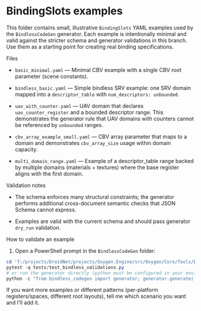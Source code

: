 # BindingSlots examples

This folder contains small, illustrative `BindingSlots` YAML examples used by the
`BindlessCodeGen` generator. Each example is intentionally minimal and valid
against the stricter schema and generator validations in this branch. Use them
as a starting point for creating real binding specifications.

Files

- `basic_minimal.yaml` — Minimal CBV example with a single CBV root parameter
  (scene constants).

- `bindless_basic.yaml` — Simple bindless SRV example: one SRV domain mapped
  into a `descriptor_table` with `num_descriptors: unbounded`.

- `uav_with_counter.yaml` — UAV domain that declares `uav_counter_register` and
  a bounded descriptor range. This demonstrates the generator rule that UAV
  domains with counters cannot be referenced by `unbounded` ranges.

- `cbv_array_example_small.yaml` — CBV array parameter that maps to a domain
  and demonstrates `cbv_array_size` usage within domain capacity.

- `multi_domain_range.yaml` — Example of a descriptor_table range backed by
  multiple domains (materials + textures) where the base register aligns with
  the first domain.

Validation notes

- The schema enforces many structural constraints; the generator performs
  additional cross-document semantic checks that JSON Schema cannot express.

- Examples are valid with the current schema and should pass generator
  `dry_run` validation.

How to validate an example

1. Open a PowerShell prompt in the `BindlessCodeGen` folder:

```powershell
cd 'f:/projects/DroidNet/projects/Oxygen.Engine/src/Oxygen/Core/Tools/BindlessCodeGen'
pytest -q tests/test_bindless_validations.py
# or run the generator directly (python must be configured in your environment)
python -c "from bindless_codegen import generator; generator.generate('f:/projects/DroidNet/projects/Oxygen.Engine/examples/bindless_basic.yaml', 'out.cpp', 'out.hlsl', dry_run=True)"
```

If you want more examples or different patterns (per-platform registers/spaces,
different root layouts), tell me which scenario you want and I'll add it.
